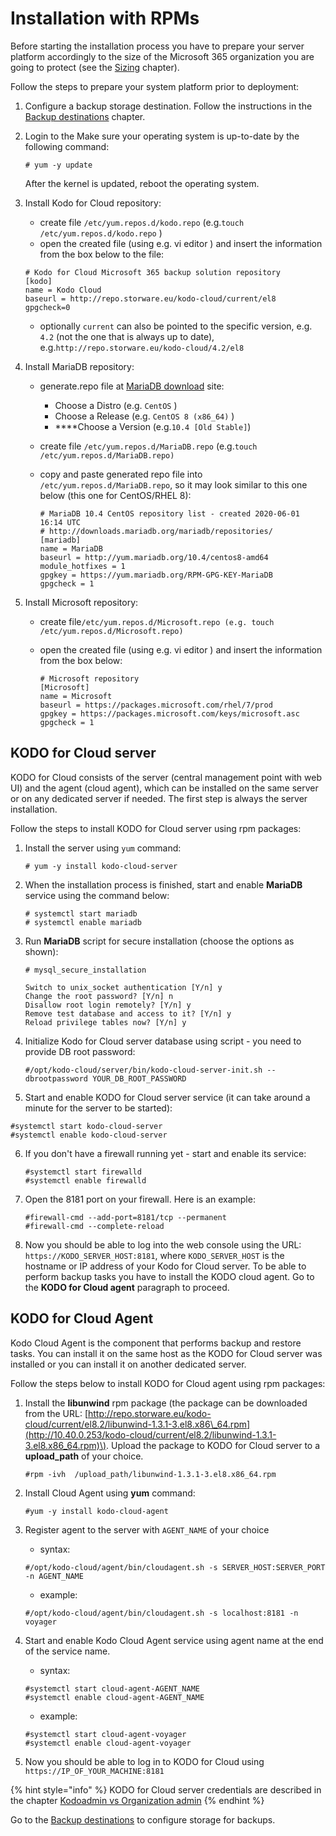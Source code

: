 # Installation with RPMs

Before starting the installation process you have to prepare your server platform accordingly to the size of the Microsoft 365 organization you are going to protect \(see the [Sizing]() chapter\).

Follow the steps to prepare your system platform prior to deployment:

1. Configure a backup storage destination. Follow the instructions in the [Backup destinations]() chapter.
2. Login to the Make sure your operating system is up-to-date by the following command:

   ```text
   # yum -y update
   ```

   After the kernel is updated, reboot the operating system.

3. Install Kodo for Cloud repository:

   * create file `/etc/yum.repos.d/kodo.repo`  \(e.g.`touch /etc/yum.repos.d/kodo.repo` \)
   * open the created file \(using e.g. vi editor \) and insert  the information from the box below to the file:

   ```text
   # Kodo for Cloud Microsoft 365 backup solution repository
   [kodo]
   name = Kodo Cloud
   baseurl = http://repo.storware.eu/kodo-cloud/current/el8
   gpgcheck=0
   ```

   * optionally  `current` can also be pointed to the specific version, e.g. `4.2` \(not the one that is always up to date\), e.g.`http://repo.storware.eu/kodo-cloud/4.2/el8`

4. Install MariaDB repository:
   * generate.repo file at [MariaDB download](https://downloads.mariadb.org/mariadb/repositories) site:
     * Choose a Distro \(e.g. `CentOS` \)
     * Choose a Release \(e.g. `CentOS 8 (x86_64)` \)
     *  ****Choose a Version \(e.g.`10.4 [Old Stable]`\)
   * create file `/etc/yum.repos.d/MariaDB.repo`  \(e.g.`touch /etc/yum.repos.d/MariaDB.repo)`
   * copy and paste generated repo file into `/etc/yum.repos.d/MariaDB.repo`, so it may  look similar to this one below \(this one for CentOS/RHEL 8\):

     ```text
     # MariaDB 10.4 CentOS repository list - created 2020-06-01 16:14 UTC
     # http://downloads.mariadb.org/mariadb/repositories/
     [mariadb]
     name = MariaDB
     baseurl = http://yum.mariadb.org/10.4/centos8-amd64
     module_hotfixes = 1
     gpgkey = https://yum.mariadb.org/RPM-GPG-KEY-MariaDB
     gpgcheck = 1
     ```
5. Install Microsoft repository:
   * create file`/etc/yum.repos.d/Microsoft.repo (e.g. touch /etc/yum.repos.d/Microsoft.repo)`
   * open the created file \(using e.g. vi editor \) and insert  the information from the box below:

     ```text
     # Microsoft repository
     [Microsoft]
     name = Microsoft
     baseurl = https://packages.microsoft.com/rhel/7/prod
     gpgkey = https://packages.microsoft.com/keys/microsoft.asc
     gpgcheck = 1
     ```

## KODO for Cloud server

KODO for Cloud consists of the server \(central management point with web UI\) and the agent \(cloud agent\), which can be installed on the same server or on any dedicated server if needed. The first step is always the server installation.

Follow the steps to install KODO for Cloud server using rpm packages:

1. Install  the server using `yum` command:

   ```text
   # yum -y install kodo-cloud-server
   ```

2. When the installation process is finished,  start and enable **MariaDB** service using the command below:

   ```text
   # systemctl start mariadb
   # systemctl enable mariadb
   ```

3. Run **MariaDB** script for secure installation \(choose the options as shown\):

   ```text
   # mysql_secure_installation

   Switch to unix_socket authentication [Y/n] y
   Change the root password? [Y/n] n
   Disallow root login remotely? [Y/n] y
   Remove test database and access to it? [Y/n] y
   Reload privilege tables now? [Y/n] y
   ```

4. Initialize Kodo for Cloud server database using script - you need to provide DB root password:

   ```text
   #/opt/kodo-cloud/server/bin/kodo-cloud-server-init.sh --dbrootpassword YOUR_DB_ROOT_PASSWORD
   ```

5.  Start and enable KODO for Cloud server service \(it can take around a minute for the server to be started\):

   ```text
   #systemctl start kodo-cloud-server
   #systemctl enable kodo-cloud-server
   ```

6. If you don't have a firewall running yet - start and enable its service:

   ```text
   #systemctl start firewalld
   #systemctl enable firewalld
   ```

7. Open the 8181 port on your firewall. Here is an example:

   ```text
   #firewall-cmd --add-port=8181/tcp --permanent
   #firewall-cmd --complete-reload
   ```

8. Now you should be able to log into the web console using the URL: `https://KODO_SERVER_HOST:8181`, where `KODO_SERVER_HOST` is the hostname or IP address of your Kodo for Cloud server. To be able to perform backup tasks you have to install the KODO cloud agent.  Go to the **KODO for Cloud agent** paragraph to proceed.  

## KODO for Cloud Agent

Kodo Cloud Agent is the component that performs backup and restore tasks. You can install it on the same host as the KODO for Cloud server was installed or you can install it on another dedicated server.         

Follow the steps below to install KODO for Cloud agent using rpm packages:                                                                                     

1. Install the **libunwind** rpm package \(the package can be downloaded from the URL: [http://repo.storware.eu/kodo-cloud/current/el8.2/libunwind-1.3.1-3.el8.x86\_64.rpm](http://10.40.0.253/kodo-cloud/current/el8.2/libunwind-1.3.1-3.el8.x86_64.rpm)\). Upload the package to KODO for Cloud server to a **upload\_path** of your choice.  

   ```text
   #rpm -ivh  /upload_path/libunwind-1.3.1-3.el8.x86_64.rpm
   ```

2. Install Cloud Agent using **yum** command:

   ```text
   #yum -y install kodo-cloud-agent
   ```

3. Register agent to the server with `AGENT_NAME` of your choice

   * syntax:

   ```text
   #/opt/kodo-cloud/agent/bin/cloudagent.sh -s SERVER_HOST:SERVER_PORT -n AGENT_NAME
   ```

   * example:

   ```text
   #/opt/kodo-cloud/agent/bin/cloudagent.sh -s localhost:8181 -n voyager
   ```

4. Start and enable Kodo Cloud Agent service using agent name at the end of the service name.

   * syntax:

   ```text
   #systemctl start cloud-agent-AGENT_NAME
   #systemctl enable cloud-agent-AGENT_NAME
   ```

   * example:

   ```text
   #systemctl start cloud-agent-voyager
   #systemctl enable cloud-agent-voyager
   ```

5. Now you should be able to log in to KODO for Cloud using `https://IP_OF_YOUR_MACHINE:8181`

{% hint style="info" %}
KODO for Cloud server credentials are described in the chapter [Kodoadmin vs Organization admin]()
{% endhint %}

Go to the [Backup destinations](https://storware.gitbook.io/kodo-for-cloud-office365/kodo-for-cloud-documentation/deployment/untitled) to configure storage for backups.

